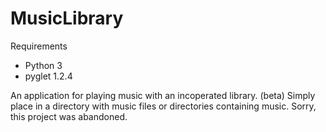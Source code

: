 # MusicLibrary
Requirements
  - Python 3
  - pyglet 1.2.4

An application for playing music with an incoperated library. (beta)
Simply place in a directory with music files or directories containing music.
Sorry, this project was abandoned.
